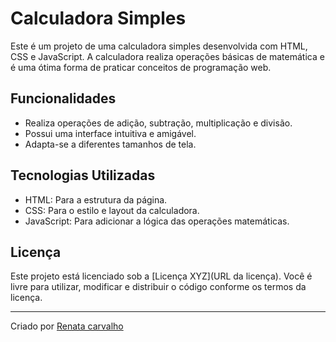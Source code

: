# Calculadora Simples

Este é um projeto de uma calculadora simples desenvolvida com HTML, CSS e JavaScript. A calculadora realiza operações básicas de matemática e é uma ótima forma de praticar conceitos de programação web.

## Funcionalidades

- Realiza operações de adição, subtração, multiplicação e divisão.
- Possui uma interface intuitiva e amigável.
- Adapta-se a diferentes tamanhos de tela.

## Tecnologias Utilizadas

- HTML: Para a estrutura da página.
- CSS: Para o estilo e layout da calculadora.
- JavaScript: Para adicionar a lógica das operações matemáticas.

## Licença

Este projeto está licenciado sob a [Licença XYZ](URL da licença). Você é livre para utilizar, modificar e distribuir o código conforme os termos da licença.

---

Criado por [Renata carvalho](https://github.com/Renata-rcs)
